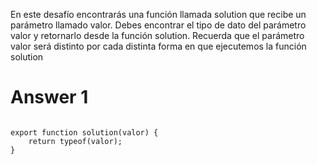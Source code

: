 En este desafío encontrarás una función llamada solution que recibe un parámetro llamado valor. 
Debes encontrar el tipo de dato del parámetro valor y retornarlo desde la función solution. Recuerda 
que el parámetro valor será distinto por cada distinta forma en que ejecutemos la función solution 

# Answer 1
<code> 
export function solution(valor) {
    return typeof(valor);
}
</code>
  